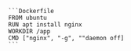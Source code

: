 ````
```Dockerfile
FROM ubuntu
RUN apt install nginx
WORKDIR /app
CMD ["nginx", "-g", ""daemon off]
```
